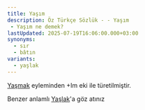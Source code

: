```yaml
---
title: Yaşım
description: Öz Türkçe Sözlük - - Yaşım 
 - Yaşım ne demek?
lastUpdated: 2025-07-19T16:06:00.000+03:00
synonyms:
  - sır
  - bâtın
variants:
  - yaşlak
---
```

[Yaşmak](/sozluk/yaşmak) eyleminden +Im eki ile türetilmiştir.

Benzer anlamlı [Yaşlak](/sozluk/yaşlak)'a göz atınız
